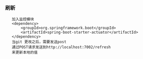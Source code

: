 ### 刷新
       加入监控模块
       <dependency>
           <groupId>org.springframework.boot</groupId>
           <artifactId>spring-boot-starter-actuator</artifactId>
       </dependency>
       当git 更改之后，需要发送post
       通过POST请求发送到http://localhost:7002/refresh
       来更新本地的值